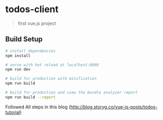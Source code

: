 # todos-client

> first vue.js project

## Build Setup

``` bash
# install dependencies
npm install

# serve with hot reload at localhost:8080
npm run dev

# build for production with minification
npm run build

# build for production and view the bundle analyzer report
npm run build --report
```

Followed All steps in this blog (http://blog.storyg.co/vue-js-posts/todos-tutorial)
